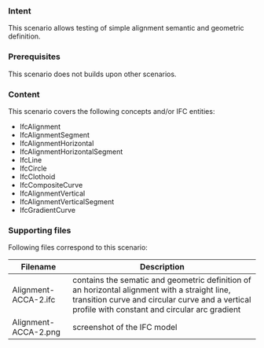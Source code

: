 ### Intent

This scenario allows testing of simple alignment semantic and geometric definition.

### Prerequisites

This scenario does not builds upon other scenarios.

### Content

This scenario covers the following concepts and/or IFC entities:

- IfcAlignment
- IfcAlignmentSegment
- IfcAlignmentHorizontal
- IfcAlignmentHorizontalSegment
- IfcLine
- IfcCircle
- IfcClothoid
- IfcCompositeCurve
- IfcAlignmentVertical
- IfcAlignmentVerticalSegment
- IfcGradientCurve


### Supporting files

Following files correspond to this scenario:

| Filename                          | Description                                 |
|-----------------------------------|---------------------------------------------|
| Alignment-ACCA-2.ifc              | contains the sematic and geometric definition of an horizontal alignment with a straight line, transition curve and circular curve and a vertical profile with constant and circular arc gradient|
| Alignment-ACCA-2.png              | screenshot of the IFC model |
